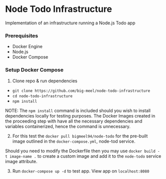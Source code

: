 # Node Todo Infrastructure
Implementation of an infrastructure running a Node.js Todo app

### Prerequisites
- Docker Engine 
- Node.js
- Docker Compose

### Setup Docker Compose

1. Clone repo & run dependencies
 - `git clone https://github.com/big-meel/node-todo-infrastructure`
 - `cd node-todo-infrastructure`
 - `npm install`

NOTE: The `npm install` command is included should you wish to install dependencies locally for testing purposes.
The Docker Images created in the proceeding step with have all the necessary dependencies and variables containerized, hence the
command is unnecessary.
 
2. For this test the `docker pull bigmeel94/node-todo` for the pre-built image outlined in
the `docker-compose.yml`, node-tod service. 

Should you need to modify the Dockerfile then you may use `docker build -t image-name .` to create
a custom image and add it to the `node-todo` service image attribute.

3. Run `docker-compose up -d` to test app.
View app on `localhost:8080`


